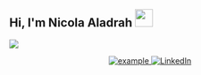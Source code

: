 ## Hi, I'm Nicola Aladrah <img src = "https://raw.githubusercontent.com/MartinHeinz/MartinHeinz/master/wave.gif" width = 32px height = 32px>

<p>
  <a href="https://github.com/DenverCoder1/readme-typing-svg"><img src="https://readme-typing-svg.herokuapp.com?&font=IBM+Plex+Sans&color=abcdef&size=20&lines=Welcome+to+my+GitHub+Profile!;I'm+a+Theoretical+Physicist;I+am+also+HPC+specialist+by+training" /></a>
</p>

<p align ="center">
  <a href="mailto:niccolo1996.na@gmail.com?subject=Feedback%20From%20Github&body=Hello," target="_blank">
    <img src="https://img.shields.io/badge/Email-D14836?style=for-the-badge&logo=gmail&logoColor=white" alt="example"/>
  </a>
   <a href="https://www.linkedin.com/in/nicola-aladrah-76a460280/" target="_blank">
    <img alt="LinkedIn" src="https://img.shields.io/badge/LinkedIn-0077B5?style=for-the-badge&logo=linkedin&logoColor=white">
  </a>   
  </p>
